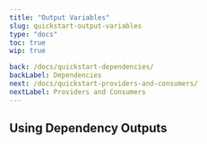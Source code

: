 ```yaml
---
title: "Output Variables"
slug: quickstart-output-variables
type: "docs"
toc: true
wip: true

back: /docs/quickstart-dependencies/
backLabel: Dependencies
next: /docs/quickstart-providers-and-consumers/
nextLabel: Providers and Consumers
---
```



## Using Dependency Outputs
